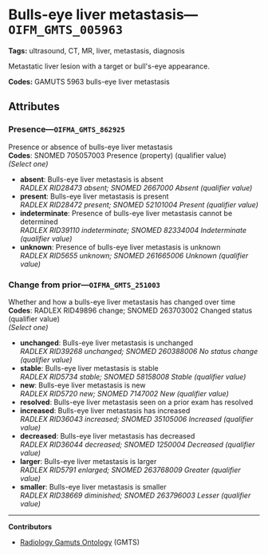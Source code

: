 # Bulls-eye liver metastasis—`OIFM_GMTS_005963`

**Tags:** ultrasound, CT, MR, liver, metastasis, diagnosis

Metastatic liver lesion with a target or bull's-eye appearance.

**Codes:** GAMUTS 5963 bulls-eye liver metastasis

## Attributes

### Presence—`OIFMA_GMTS_862925`

Presence or absence of bulls-eye liver metastasis  
**Codes**: SNOMED 705057003 Presence (property) (qualifier value)  
*(Select one)*

- **absent**: Bulls-eye liver metastasis is absent  
_RADLEX RID28473 absent; SNOMED 2667000 Absent (qualifier value)_
- **present**: Bulls-eye liver metastasis is present  
_RADLEX RID28472 present; SNOMED 52101004 Present (qualifier value)_
- **indeterminate**: Presence of bulls-eye liver metastasis cannot be determined  
_RADLEX RID39110 indeterminate; SNOMED 82334004 Indeterminate (qualifier value)_
- **unknown**: Presence of bulls-eye liver metastasis is unknown  
_RADLEX RID5655 unknown; SNOMED 261665006 Unknown (qualifier value)_

### Change from prior—`OIFMA_GMTS_251003`

Whether and how a bulls-eye liver metastasis has changed over time  
**Codes**: RADLEX RID49896 change; SNOMED 263703002 Changed status (qualifier value)  
*(Select one)*

- **unchanged**: Bulls-eye liver metastasis is unchanged  
_RADLEX RID39268 unchanged; SNOMED 260388006 No status change (qualifier value)_
- **stable**: Bulls-eye liver metastasis is stable  
_RADLEX RID5734 stable; SNOMED 58158008 Stable (qualifier value)_
- **new**: Bulls-eye liver metastasis is new  
_RADLEX RID5720 new; SNOMED 7147002 New (qualifier value)_
- **resolved**: Bulls-eye liver metastasis seen on a prior exam has resolved  
- **increased**: Bulls-eye liver metastasis has increased  
_RADLEX RID36043 increased; SNOMED 35105006 Increased (qualifier value)_
- **decreased**: Bulls-eye liver metastasis has decreased  
_RADLEX RID36044 decreased; SNOMED 1250004 Decreased (qualifier value)_
- **larger**: Bulls-eye liver metastasis is larger  
_RADLEX RID5791 enlarged; SNOMED 263768009 Greater (qualifier value)_
- **smaller**: Bulls-eye liver metastasis is smaller  
_RADLEX RID38669 diminished; SNOMED 263796003 Lesser (qualifier value)_

---

**Contributors**

- [Radiology Gamuts Ontology](https://gamuts.net/) (GMTS)